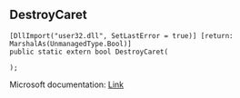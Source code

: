 ## DestroyCaret

```
[DllImport("user32.dll", SetLastError = true)] [return: MarshalAs(UnmanagedType.Bool)]
public static extern bool DestroyCaret(
   
);
```

Microsoft documentation: [Link](https://docs.microsoft.com/en-us/windows/win32/api/winuser/nf-winuser-destroycaret)
